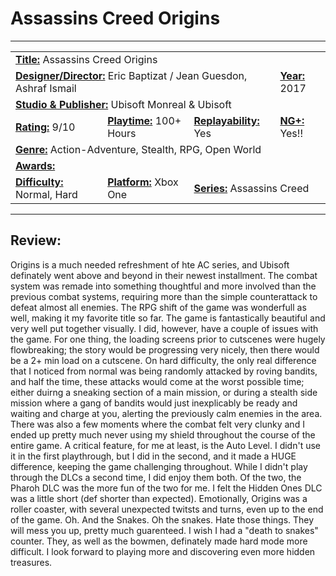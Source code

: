 # Assassins Creed Origins
--------------------------------------

<dl>
    <table style="width:100%">
        <tr>
            <td colspan="4"><b><u>Title:</u></b> Assassins Creed Origins</td>
        </tr>
        <tr>
            <td colspan="3"><b><u>Designer/Director:</u></b> 	Eric Baptizat / Jean Guesdon, Ashraf Ismail</td>
            <td><b><u>Year:</u></b> 2017</td>
        </tr>
        <tr>
            <td colspan="4"><b><u>Studio & Publisher:</u></b> 	Ubisoft Monreal & Ubisoft </td>
        </tr>
        <tr>
            <td><b><u>Rating:</u></b> 9/10</td>
            <td><b><u>Playtime:</u></b> 100+ Hours</td>
            <td><b><u>Replayability:</u></b> Yes</td>
            <td><b><u>NG+:</u></b> Yes!!</td>
        </tr>
        <tr>
            <td colspan="4"><b><u>Genre:</u></b> Action-Adventure, Stealth, RPG, Open World</td>
        </tr>
        <tr>
            <td colspan="4"><b><u>Awards:</u></b> </td>
        </tr>
        <tr>
            <td><b><u>Difficulty:</u></b> Normal, Hard</td>
            <td><b><u>Platform:</u></b> Xbox One</td>
            <td colspan="2"><b><u>Series:</u></b> Assassins Creed</td>
        </tr>
    </table>
</dl>

---------------------------------------------
## Review:

Origins is a much needed refreshment of hte AC series, and Ubisoft definately went above and beyond in their newest installment. The combat system was remade into something thoughtful and more involved than the previous combat systems, requiring more than the simple counterattack to defeat almost all enemies. The RPG shift of the game was wonderfull as well, making it my favorite title so far. The game is fantastically beautiful and very well put together visually. I did, however, have a couple of issues with the game. For one thing, the loading screens prior to cutscenes were hugely flowbreaking; the story would be progressing very nicely, then there would be a 2+ min load on a cutscene. On hard difficulty, the only real difference that I noticed from normal was being randomly attacked by roving bandits, and half the time, these attacks would come at the worst possible time; either duirng a sneaking section of a main mission, or during a stealth side mission where a gang of bandits would just inexplicably be ready and waiting and charge at you, alerting the previously calm enemies in the area. There was also a few moments where the combat felt very clunky and I ended up pretty much never using my shield throughout the course of the entire game. A critical feature, for me at least, is the Auto Level. I didn't use it in the first playthrough, but I did in the second, and it made a HUGE difference, keeping the game challenging throughout. While I didn't play through the DLCs a second time, I did enjoy them both. Of the two, the Pharoh DLC was the more fun of the two for me. I felt the Hidden Ones DLC was a little short (def shorter than expected). Emotionally, Origins was a roller coaster, with several unexpected twitsts and turns, even up to the end of the game. Oh. And the Snakes. Oh the snakes. Hate those things. They will mess you up, pretty much guarenteed. I wish I had a "death to snakes" counter. They, as well as the bowmen, definately made hard mode more difficult. I look forward to playing more and discovering even more hidden treasures.